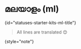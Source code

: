 # മലയാളം (ml)
{id="statuses-starter-kits-ml-title"}


> All lines are translated 😊
>
{style="note"}
